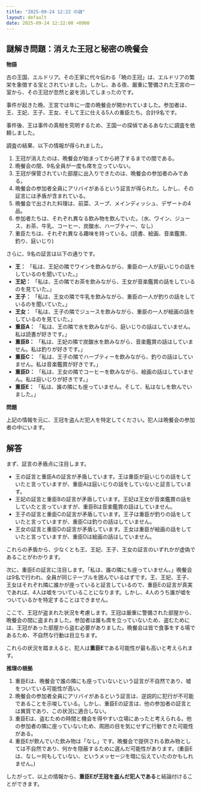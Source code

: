 ```yaml
---
title: "2025-09-24 12:22 の謎"
layout: default
date: 2025-09-24 12:22:00 +0900
---
```

## 謎解き問題：消えた王冠と秘密の晩餐会

**物語**

古の王国、エルドリア。その王家に代々伝わる「暁の王冠」は、エルドリアの繁栄を象徴する宝とされていました。しかし、ある夜、厳重に警備された王宮の一室から、その王冠が忽然と姿を消してしまったのです。

事件が起きた晩、王宮では年に一度の晩餐会が開かれていました。参加者は、王、王妃、王子、王女、そして王に仕える5人の重臣たち。合計9名です。

事件後、王は事件の真相を究明するため、王国一の探偵であるあなたに調査を依頼しました。

調査の結果、以下の情報が得られました。

1.  王冠が消えたのは、晩餐会が始まってから終了するまでの間である。
2.  晩餐会の間、9名全員が一度も席を立っていない。
3.  王冠が保管されていた部屋に出入りできたのは、晩餐会の参加者のみである。
4.  晩餐会の参加者全員にアリバイがあるという証言が得られた。しかし、その証言には矛盾が含まれている。
5.  晩餐会で出された料理は、前菜、スープ、メインディッシュ、デザートの4品。
6.  参加者たちは、それぞれ異なる飲み物を飲んでいた。（水、ワイン、ジュース、お茶、牛乳、コーヒー、炭酸水、ハーブティー、なし）
7.  重臣たちは、それぞれ異なる趣味を持っている。(読書、絵画、音楽鑑賞、釣り、庭いじり)

さらに、9名の証言は以下の通りです。

*   **王：** 「私は、王妃の隣でワインを飲みながら、重臣の一人が庭いじりの話をしているのを聞いていた。」
*   **王妃：** 「私は、王の隣でお茶を飲みながら、王女が音楽鑑賞の話をしているのを見ていた。」
*   **王子：** 「私は、王女の隣で牛乳を飲みながら、重臣の一人が釣りの話をしているのを聞いていた。」
*   **王女：** 「私は、王子の隣でジュースを飲みながら、重臣の一人が絵画の話をしているのを見ていた。」
*   **重臣A：** 「私は、王の隣で水を飲みながら、庭いじりの話はしていません。私は読書が好きです。」
*   **重臣B：** 「私は、王妃の隣で炭酸水を飲みながら、音楽鑑賞の話はしていません。私は釣りが好きです。」
*   **重臣C：** 「私は、王子の隣でハーブティーを飲みながら、釣りの話はしていません。私は音楽鑑賞が好きです。」
*   **重臣D：** 「私は、王女の隣でコーヒーを飲みながら、絵画の話はしていません。私は庭いじりが好きです。」
*   **重臣E：** 「私は、誰の隣にも座っていません。そして、私はなしを飲んでいました。」

**問題**

上記の情報を元に、王冠を盗んだ犯人を特定してください。犯人は晩餐会の参加者の中にいます。

## 解答

まず、証言の矛盾点に注目します。

*   王の証言と重臣Aの証言が矛盾しています。王は重臣が庭いじりの話をしていたと言っていますが、重臣Aは庭いじりの話をしていないと証言しています。
*   王妃の証言と重臣Bの証言が矛盾しています。王妃は王女が音楽鑑賞の話をしていたと言っていますが、重臣Bは音楽鑑賞の話はしていません。
*   王子の証言と重臣Cの証言が矛盾しています。王子は重臣が釣りの話をしていたと言っていますが、重臣Cは釣りの話はしていません。
*   王女の証言と重臣Dの証言が矛盾しています。王女は重臣が絵画の話をしていたと言っていますが、重臣Dは絵画の話はしていません。

これらの矛盾から、少なくとも王、王妃、王子、王女の証言のいずれかが虚偽であることがわかります。

次に、重臣Eの証言に注目します。「私は、誰の隣にも座っていません。」晩餐会は9名で行われ、全員が同じテーブルを囲んでいるはずです。王、王妃、王子、王女はそれぞれ隣に誰かが座っていると証言しているので、重臣Eの証言が真実であれば、4人は嘘をついていることになります。しかし、4人のうち誰が嘘をついているかを特定することはできません。

ここで、王冠が盗まれた状況を考慮します。王冠は厳重に警備された部屋から、晩餐会の間に盗まれました。参加者は誰も席を立っていないため、盗むためには、王冠があった部屋から盗む必要がありました。晩餐会は皆で食事をする場であるため、不自然な行動は目立ちます。

これらの状況を踏まえると、犯人は**重臣E**である可能性が最も高いと考えられます。

**推理の根拠**

1.  重臣Eは、晩餐会で誰の隣にも座っていないという証言が不自然であり、嘘をついている可能性が高い。
2.  晩餐会の参加者全員にアリバイがあるという証言は、逆説的に犯行が不可能であることを示唆している。しかし、重臣Eの証言は、他の参加者の証言とは異質であり、この状況に適合しない。
3.  重臣Eは、盗むための時間と機会を得やすい立場にあったと考えられる。他の参加者の隣に座っていないため、周囲の目を気にせずに行動できた可能性がある。
4.  重臣Eが飲んでいた飲み物は「なし」です。晩餐会で提供される飲み物としては不自然であり、何かを隠蔽するために選んだ可能性があります。(重臣Eは、なし＝何もしていない、というメッセージを暗に伝えていたのかもしれません。)

したがって、以上の情報から、**重臣Eが王冠を盗んだ犯人である**と結論付けることができます。
